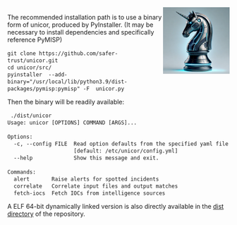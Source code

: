<picture>
  <img src="unicor.png" alt="Unicor logo" width="30%" align="right">
</picture>



The recommended installation path is to use a binary form of unicor, produced by PyInstaller.
(It may be necessary to install dependencies and specifically reference PyMISP)
```
git clone https://github.com/safer-trust/unicor.git
cd unicor/src/
pyinstaller  --add-binary="/usr/local/lib/python3.9/dist-packages/pymisp:pymisp" -F  unicor.py
```
Then the binary will be readily available:
```
 ./dist/unicor 
Usage: unicor [OPTIONS] COMMAND [ARGS]...

Options:
  -c, --config FILE  Read option defaults from the specified yaml file
                     [default: /etc/unicor/config.yml]
  --help             Show this message and exit.

Commands:
  alert       Raise alerts for spotted incidents
  correlate   Correlate input files and output matches
  fetch-iocs  Fetch IOCs from intelligence sources
```

A ELF 64-bit dynamically linked version is also directly available in the [dist directory](https://github.com/safer-trust/unicor/tree/main/src/dist) of the repository.

